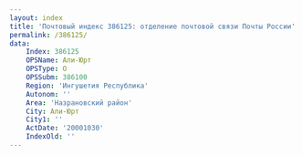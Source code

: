 ```yaml
---
layout: index
title: 'Почтовый индекс 386125: отделение почтовой связи Почты России'
permalink: /386125/
data:
    Index: 386125
    OPSName: Али-Юрт
    OPSType: О
    OPSSubm: 386100
    Region: 'Ингушетия Республика'
    Autonom: ''
    Area: 'Назрановский район'
    City: Али-Юрт
    City1: ''
    ActDate: '20001030'
    IndexOld: ''
---
```

